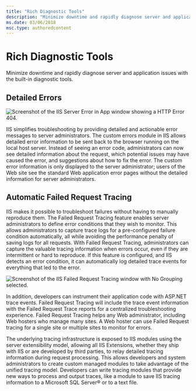 ```yaml
---
title: "Rich Diagnostic Tools"
description: "Minimize downtime and rapidly diagnose server and application issues with the built-in diagnostic tools."
ms.date: 03/06/2018
msc.type: authoredcontent
---
```

# Rich Diagnostic Tools

Minimize downtime and rapidly diagnose server and application issues with the built-in diagnostic tools.

## Detailed Errors

![Screenshot of the IIS Server Error in App window showing a HTTP Error 404.](rich-diagnostic-tools/_static/richdiagnostictools1-small.png)

IIS simplifies troubleshooting by providing detailed and actionable error messages to server administrators. The custom errors module in IIS allows detailed error information to be sent back to the browser running on the local host server. Instead of seeing an error code, administrators can now see detailed information about the request, which potential issues may have caused the error, and suggestions about how to fix the error. The custom error information is only displayed to the server administrator; users of the Web site see the standard Web application error pages without the detailed information for server administrators.

## Automatic Failed Request Tracing

IIS makes it possible to troubleshoot failures without having to manually reproduce them. The Failed Request Tracing feature enables server administrators to define error conditions that they wish to monitor. This allows administrators to capture trace logs for a pre-configured failure condition automatically, all while avoiding the performance penalty of saving logs for all requests. With Failed Request Tracing, administrators can capture the valuable tracing information when errors occur, even if they are intermittent or hard to reproduce. If this feature is configured, and IIS detects an error condition, it can automatically log detailed trace events for everything that led to the error.

![Screenshot of the IIS Failed Request Tracing window with No Grouping selected.](rich-diagnostic-tools/_static/richdiagnostictools2-small.png)

In addition, developers can instrument their application code with ASP.NET trace events. Failed Request Tracing will include the trace event information with the Failed Request Trace reports for a centralized troubleshooting experience. Failed Request Tracing helps any Web administrator, including Web hosters who manage many sites. A Web hoster can use Failed Request tracing for a single site or multiple sites to monitor for errors.
  
The underlying tracing infrastructure is exposed to IIS modules using the server extensibility model, allowing all IIS Extensions, whether they ship with IIS or are developed by third parties, to relay detailed tracing information during request processing. This allows developers and system administrators to create custom managed modules to take advantage of the unified tracing model. Developers can write tracing modules that provide new ways to process and output traces, like a module to save IIS tracing information to a Microsoft SQL Server® or to a text file.
